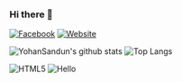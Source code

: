 ### Hi there 👋

[![Facebook](https://img.shields.io/badge/Facebook-222222?&style=flat-square&logo=facebook&logoColor=white&link=https://www.facebook.com/yohan.sandun.5)](https://www.facebook.com/yohan.sandun.5)
[![Website](https://img.shields.io/badge/WebSite-222222?&style=flat-square&logo=google-chrome&logoColor=white&link=http://akuru.epizy.com)](http://akuru.epizy.com/)

![YohanSandun's github stats](https://github-readme-stats.vercel.app/api?username=YohanSandun&show_icons=true&hide_border=true)
![Top Langs](https://github-readme-stats.vercel.app/api/top-langs/?username=YohanSandun&layout=compact)

![HTML5](https://img.shields.io/badge/-HTML5-E34F26?style=flat-square&logo=html5&logoColor=white)
![Hello](https://img.shields.io/badge/-AKURU-yellow?logo=data:image/png;base64,iVBORw0KGgoAAAANSUhEUgAAABgAAAAYCAYAAADgdz34AAAABGdBTUEAALGPC/xhBQAAACBjSFJNAAB6JQAAgIMAAPn/AACA6QAAdTAAAOpgAAA6mAAAF2%2BSX8VGAAAABmJLR0QA/wD/AP%2BgvaeTAAAACXBIWXMAAA7EAAAOxAGVKw4bAAAF4ElEQVRIx4VWS6ieVxVd%2Bzy%2Bx//9j/S/vc29TYgWtdVW0qK1Bh9oUQIWDLUoGCj1gdqJmTmQWgdCqBaEIqV0og7EQgdinFQRJ5FgSxswqC3ERE1t%2BiC56Z/893ue194Obq5NQqB7vPde%2B6yz9jqHsBXfycvypmI0Opu8n4gIgQjvFkQkAM6JyBwimdJatLV13zQ3u2HYBPAUAXhIK3V7MRo9a4viNWPMIrMWLPJuzRG8R/R%2B1eb5hrEWQ9eBgRlE3tvV9VdCCK8apdTt5Xj8fWPM/ZzSLZH5zymEmwG8AyECEQERYftkRAQ/DDqG8C0GHg8hvJFCQAjh/izPN4uyfJSZH9dlVd1x4/r6i9V0OkTvp8G5sdK6EZG5ACMiqrW1tTamFxGGyA4AKwBiXhQXtNYXjLV/01ojLwoopaLS%2BtJoOj3HInsMRJIwg5ldCOFLIDoSQrgVIs8Uo1FiYK6tfR8R2cT8ljXmeAoBAoC0/hg7dyt7n5RSTQhhGpz7cF4UfyARkEgyIkLCDE5pkpflfzmlN4a2Hblh2Nv3/U9SjPuv5N4Yc9Ja%2B5D3/kcppS9oY85Ya18W5lxpvWGsfWkYhl1K69NEpMx2ITMXSuvNcjx%2BRZhfcc79MYWwXyl1tpxMfqOIuK3rgzHGDybmvwizNcb8dWVt7SltreOUdHPx4p0Q%2BZekdIxT2hroClUkTskSEZExUs1mT7iuK2MIJZhzISIi6gBAmC0ACDAMXffL2XyOrKrgu25v2zQPV%2BPx0bwsu3q5fAcAAJTW4BilXiwQQ7gvpfQpABS8v/uqPKU2SKllivETwfvvLReLn8YQtDbmn3lRnCGlShHpAEBdU4jgHDilr6aUDgGgLM9/NZ3Pv72%2BZ8%2BD49nstwBgs%2ByFvCyfBQBtjBdmCs4dIqJKREhE%2BP93diWAMEcoBQG%2BDgDW2iOT2exr2WiEHSsriDHOmuXyATcMBzAMB4jodd/3T47GYxlPp39XWm8OIRAAuj4AkLTWIKIdADCazZ4bz1eQgkcKATGE1ctTvzmaTA5H749C5LsppZMislMzfxKAJaJ0XQACtDADwNsA0Nf15zTRL2xRAFUFpXULAMbaE6vr608vFwsk7zkry9ckpaFv2y%2BmlG4R5nh9AKUMx4gU4xEA93nnDtbLS/8e8fTXWV68KcwrAJBifI/r%2B33VZNIK8zltzFrftjtc3382L4qng3OtthZEBCpHo0M3rq09CaXuCN5/3lr7s%2BWFC%2Bja9miM8TNXmptcY4DleHzyhtXV38cQFKdUgPkFEP3j0mLRTqfTUzHGb1ylIiKCd46C9zuLsvxyWVU/zIvimNZ6cU1zJqKOiP7jh%2BGt4Nzbfhg2tLUNM9%2BTGbPLZhmE%2BWqKLktVBDho8vzEKM8PK2MOpxChFBXeuUcvbmz8IMvz4ytra/f2TZN3m5tjpfVgs6xsl8u7BHjGWNtcFs1Ve6BSjCkvS9y0e/efxtPpGYiAQ0DXNDDWDlmet1vuLVBK9QAuxRgfCM5dKKvq7Hznzlen8/lHZ6urwGVKzRWTtymlGy6eP/9ppfVuYXYisgtEt7m%2BM8D855dpStqYAQCM1nlZlmfKyYSCcwIiysuy2X5DtlUkWmuQMaXWmlSen4ghHDPWqrauH2Pm01VVPWe0RgBer6bT4%2BPZ7JjNMgxt65QxyMvy4%2BcXiw8VIZy2WdZv2w4Rsc7Lcl%2BWFy/2dZ13db1fmJ0yJkBkKiJGK3XKFMXFoW3v6ur63qKqjkXvb%2BubpiGllpzSB5j5JIDWO7fTO/d8s7mZbJYjpfgR0sY8pogeMVpDKbWXiR40xlzilERpfQ7ACMAkhrBKRL9TWpfBuRUQ7bNZVnNKRoBeK0UAzoqIcsPwvNb65cT8YwLwTa3UndP5/JGyqtro/Zbmr95wyJZXIcVIRCSkFEipDICHiAWQSCmTYrw7et/1XXfAe7%2BxbUoP50Xx/mI8PsUh1HKdHwVtLUoBoAFQAhgA%2BGvSRBvj%2Bq67x/V9A%2BCJ/wG1wUlnYd43cwAAACV0RVh0ZGF0ZTpjcmVhdGUAMjAyMS0wMy0wMVQxODoyMzoxOSswMzowMClaz3AAAAAldEVYdGRhdGU6bW9kaWZ5ADIwMjEtMDMtMDFUMTg6MjM6MTkrMDM6MDBYB3fMAAAAAElFTkSuQmCC)

<!--
**YohanSandun/YohanSandun** is a ✨ _special_ ✨ repository because its `README.md` (this file) appears on your GitHub profile.

Here are some ideas to get you started:

- 🔭 I’m currently working on ...
- 🌱 I’m currently learning ...
- 👯 I’m looking to collaborate on ...
- 🤔 I’m looking for help with ...
- 💬 Ask me about ...
- 📫 How to reach me: ...
- 😄 Pronouns: ...
- ⚡ Fun fact: ...
-->
